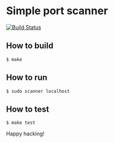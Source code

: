 # Simple port scanner

[![Build Status](https://travis-ci.org/keinohguchi/scanner.svg)](https://travis-ci.org/keinohguchi/scanner)

## How to build

```
$ make
```

## How to run

```
$ sudo scanner localhost
```

## How to test

```
$ make test
```

Happy hacking!
